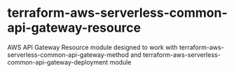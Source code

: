 # terraform-aws-serverless-common-api-gateway-resource
AWS API Gateway Resource module designed to work with terraform-aws-serverless-common-api-gateway-method and  terraform-aws-serverless-common-api-gateway-deployment module
